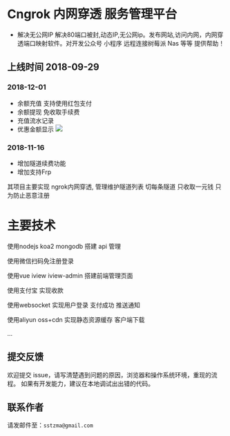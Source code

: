 
# Cngrok 内网穿透 服务管理平台
- 解决无公网IP 解决80端口被封,动态IP,无公网ip。发布网站,访问内网，内网穿透端口映射软件。对开发公众号 小程序 远程连接树莓派 Nas 等等 提供帮助！
## 上线时间 2018-09-29

### 2018-12-01
- 余额充值 支持使用红包支付  
- 余额提现 免收取手续费
- 充值流水记录
- 优惠金额显示
<img src="https://cngrok-1257729714.cos.ap-chengdu.myqcloud.com/client/000001.png?v=111"></img>
 ### 2018-11-16
  * 增加隧道续费功能
  * 增加支持Frp 


其项目主要实现 ngrok内网穿透, 管理维护隧道列表 切每条隧道 只收取一元钱 只为防止恶意注册

# 主要技术
使用nodejs koa2 mongodb 搭建 api 管理

使用微信扫码免注册登录  

使用vue iview iview-admin 搭建前端管理页面

使用支付宝 实现收款 

使用websocket 实现用户登录 支付成功 推送通知

使用aliyun oss+cdn 实现静态资源缓存 客户端下载

...

## 提交反馈

欢迎提交 issue，请写清楚遇到问题的原因，浏览器和操作系统环境，重现的流程。
如果有开发能力，建议在本地调试出出错的代码。


## 联系作者

请发邮件至：`sstzma@gmail.com`
